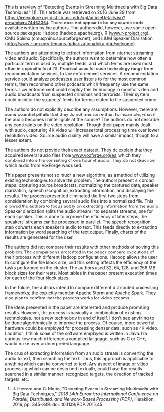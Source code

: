 This is a review of “Detecting Events in Streaming Multimedia with Big Data Techniques” [1]. This article was retrieved on 2016 June 29 from https://ieeexplore.org.dist.lib.usu.edu/xpl/articleDetails.jsp?arnumber=74453354. There does not appear to be any source code available written by the authors. The authors did, however, use some open-source packages: Hadoop (hadoop.apache.org), R (www.r-project.org), CMU Sphinx (cmusphinx.sourceforge.net), and LIUM Speaker Diarization (http://www-lium.univ-lemans.fr/diarization/doku.php/welcome).

The authors are attempting to extract information from internet streaming video and audio. Specifically, the authors want to determine how often a particular term is used by multiple feeds, and which terms are used most often in a specific feed [1]. Practical uses for such technology range from recommendation services, to law enforcement services. A recommendation service could analyze podcasts a user listens to for the most common terms, then recommend other podcasts which frequently use the same terms. Law enforcement could employ this technology to monitor video and audio broadcasts from suspected criminals and terrorists. Their system could monitor the suspects’ feeds for terms related to the suspected crime.

The authors do not explicitly describe any assumptions. However, there are some potential pitfalls that they do not mention either. For example, what if the audio becomes unintelligible at the source? The authors do not describe any constraints on the video resolution. Though their paper mainly dealt with audio, capturing 4K video will increase total processing time over lower resolution video. Source audio quality will have a similar impact, though to a lesser extent.

The authors do not provide their exact dataset. They do explain that they acquired several audio files from www.voxforge.org/es, which they combined into a file consisting of one hour of audio. They do not describe which audio from VoxForge was used.

This paper presents not so much a new algorithm, as a method of utilizing existing technologies to solve the problem. The authors present six broad steps: capturing source broadcasts, normalizing the captured data, speaker diarization, speech recognition, extracting information, and displaying the results. The process presented eliminated the first two steps from consideration by combining several audio files into a normalized file. This allowed the authors to focus solely on extracting information from the audio. Speaker diarization splits the audio stream into separate streams, one for each speaker. This is done to improve the efficiency of later steps; the speakers’ streams can be processed in parallel. The speech recognition step converts each speaker’s audio to text. This feeds directly to extracting information by word searching of the text output. Finally, charts of the results are generated for the user.

The authors did not compare their results with other methods of solving this problem. The comparisons presented in the paper compare executions of their process with different Hadoop configurations. Hadoop allows the user to configure the file block size, and this setting affects the efficiency of the tasks performed on the cluster. The authors used 32, 64, 128, and 256 MB block sizes for their tests. Most tables in the paper present execution times for each of the four block sizes.

In the future, the authors intend to compare different distributed processing frameworks; the explicitly mention Apache Storm and Apache Spark. They also plan to confirm that the process works for video streams.

The ideas presented in the paper are interested and produce promising results. However, the process is basically a combination of existing technologies, not a new technology in and of itself. I don’t see anything to be done algorithmically to improve the process. Of course, more powerful hardware could be employed for processing denser data, such as 4K video. I addition, I think some of the software employed is written in Java. I’m curious how much difference a compiled language, such as C or C++, would make over an interpreted language.

The crux of extracting information from an audio stream is converting the audio to text, then searching the text. Thus, this approach is applicable to anything which can be converted to text. Any aspect of image or video processing which can be described textually, could have the results searched in a similar manner: recognized targets, the direction of tracked targets, etc.

1. J. Herrera and G. Molto, "Detecting Events in Streaming Multimedia with Big Data Techniques," *2016 24th Euromicro International Conference on Parallel, Distributed, and Network-Based Processing (PDP)*, Heraklion, 2016, pp. 345-349. doi: 10.1109/PDP.2016.45
